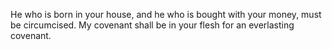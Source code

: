 He who is born in your house, and he who is bought with your money, must be circumcised. My covenant shall be in your flesh for an everlasting covenant.